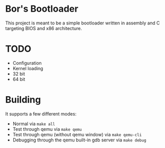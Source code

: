 # Bor's Bootloader
This project is meant to be a simple bootloader written in assembly and C targeting BIOS and x86 architecture.

# TODO
- Configuration
- Kernel loading
- 32 bit
- 64 bit

# Building
It supports a few different modes:
- Normal via `make all`
- Test through qemu via `make qemu`
- Test through qemu (without qemu window) via `make qemu-cli`
- Debugging through the qemu built-in gdb server via `make debug`